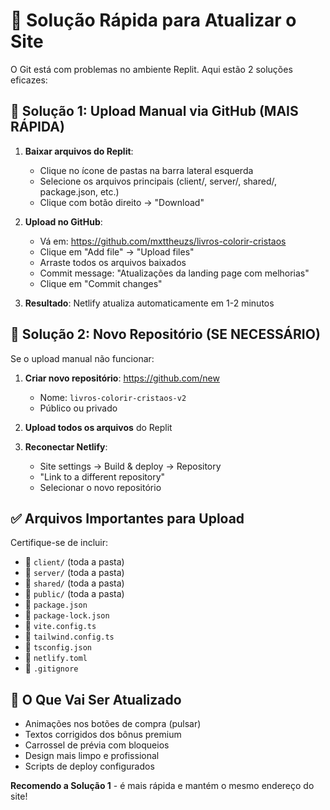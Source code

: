 # 🚀 Solução Rápida para Atualizar o Site

O Git está com problemas no ambiente Replit. Aqui estão 2 soluções eficazes:

## 📁 Solução 1: Upload Manual via GitHub (MAIS RÁPIDA)

1. **Baixar arquivos do Replit**:
   - Clique no ícone de pastas na barra lateral esquerda
   - Selecione os arquivos principais (client/, server/, shared/, package.json, etc.)
   - Clique com botão direito → "Download"

2. **Upload no GitHub**:
   - Vá em: https://github.com/mxttheuzs/livros-colorir-cristaos
   - Clique em "Add file" → "Upload files"
   - Arraste todos os arquivos baixados
   - Commit message: "Atualizações da landing page com melhorias"
   - Clique em "Commit changes"

3. **Resultado**: Netlify atualiza automaticamente em 1-2 minutos

## 🔄 Solução 2: Novo Repositório (SE NECESSÁRIO)

Se o upload manual não funcionar:

1. **Criar novo repositório**: https://github.com/new
   - Nome: `livros-colorir-cristaos-v2`
   - Público ou privado

2. **Upload todos os arquivos** do Replit

3. **Reconectar Netlify**:
   - Site settings → Build & deploy → Repository
   - "Link to a different repository"
   - Selecionar o novo repositório

## ✅ Arquivos Importantes para Upload

Certifique-se de incluir:
- 📁 `client/` (toda a pasta)
- 📁 `server/` (toda a pasta) 
- 📁 `shared/` (toda a pasta)
- 📁 `public/` (toda a pasta)
- 📄 `package.json`
- 📄 `package-lock.json`
- 📄 `vite.config.ts`
- 📄 `tailwind.config.ts`
- 📄 `tsconfig.json`
- 📄 `netlify.toml`
- 📄 `.gitignore`

## 🎯 O Que Vai Ser Atualizado

- Animações nos botões de compra (pulsar)
- Textos corrigidos dos bônus premium
- Carrossel de prévia com bloqueios
- Design mais limpo e profissional
- Scripts de deploy configurados

**Recomendo a Solução 1** - é mais rápida e mantém o mesmo endereço do site!